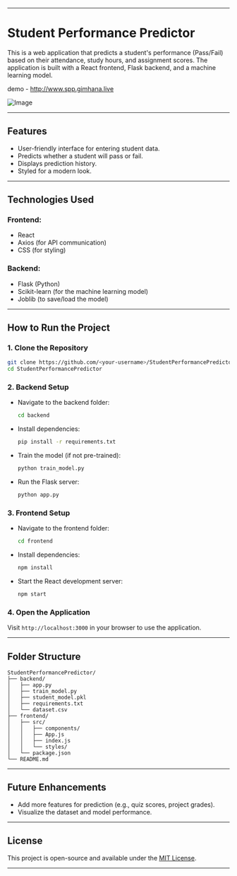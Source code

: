 
---

# **Student Performance Predictor**

This is a web application that predicts a student's performance (Pass/Fail) based on their attendance, study hours, and assignment scores. The application is built with a React frontend, Flask backend, and a machine learning model.

demo - http://www.spp.gimhana.live

![Image](https://github.com/user-attachments/assets/57681924-dd1a-48cf-88ac-b9bde4440466)

---

## **Features**
- User-friendly interface for entering student data.
- Predicts whether a student will pass or fail.
- Displays prediction history.
- Styled for a modern look.

---

## **Technologies Used**
### **Frontend:**
- React
- Axios (for API communication)
- CSS (for styling)

### **Backend:**
- Flask (Python)
- Scikit-learn (for the machine learning model)
- Joblib (to save/load the model)

---

## **How to Run the Project**
### **1. Clone the Repository**
```bash
git clone https://github.com/<your-username>/StudentPerformancePredictor.git
cd StudentPerformancePredictor
```

### **2. Backend Setup**
- Navigate to the backend folder:
  ```bash
  cd backend
  ```
- Install dependencies:
  ```bash
  pip install -r requirements.txt
  ```
- Train the model (if not pre-trained):
  ```bash
  python train_model.py
  ```
- Run the Flask server:
  ```bash
  python app.py
  ```

### **3. Frontend Setup**
- Navigate to the frontend folder:
  ```bash
  cd frontend
  ```
- Install dependencies:
  ```bash
  npm install
  ```
- Start the React development server:
  ```bash
  npm start
  ```

### **4. Open the Application**
Visit `http://localhost:3000` in your browser to use the application.

---

## **Folder Structure**
```
StudentPerformancePredictor/
├── backend/
│   ├── app.py
│   ├── train_model.py
│   ├── student_model.pkl
│   ├── requirements.txt
│   └── dataset.csv
├── frontend/
│   ├── src/
│   │   ├── components/
│   │   ├── App.js
│   │   ├── index.js
│   │   └── styles/
│   └── package.json
└── README.md
```

---

## **Future Enhancements**
- Add more features for prediction (e.g., quiz scores, project grades).
- Visualize the dataset and model performance.

---

## **License**
This project is open-source and available under the [MIT License](LICENSE).

---

